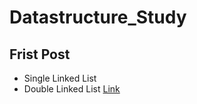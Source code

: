 # Datastructure_Study


## Frist Post
+ Single Linked List
+ Double Linked List
[Link](http://moonausosigi.tistory.com/21)
